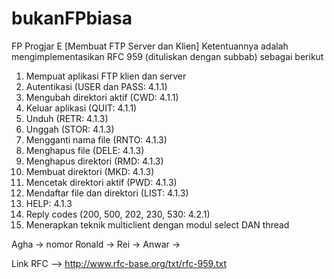 # bukanFPbiasa
FP Progjar E
[Membuat FTP Server dan Klien]
Ketentuannya adalah mengimplementasikan RFC 959 (dituliskan dengan subbab) sebagai berikut
1. Mempuat aplikasi FTP klien dan server
2. Autentikasi (USER dan PASS: 4.1.1)
3. Mengubah direktori aktif (CWD: 4.1.1)
4. Keluar aplikasi (QUIT: 4.1.1)
5. Unduh (RETR: 4.1.3)
6. Unggah (STOR: 4.1.3)
7. Mengganti nama file (RNTO: 4.1.3)
8. Menghapus file (DELE: 4.1.3) 
9. Menghapus direktori (RMD: 4.1.3)
10. Membuat direktori (MKD: 4.1.3)
11. Mencetak direktori aktif (PWD: 4.1.3)
12. Mendaftar file dan direktori (LIST: 4.1.3)
13. HELP: 4.1.3
14. Reply codes (200, 500, 202, 230, 530: 4.2.1)
15. Menerapkan teknik multiclient dengan modul select DAN thread

Agha -> nomor
Ronald ->
Rei ->
Anwar ->


Link RFC --> http://www.rfc-base.org/txt/rfc-959.txt
